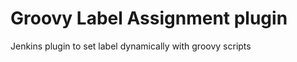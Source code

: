Groovy Label Assignment plugin
==============================

Jenkins plugin to set label dynamically with groovy scripts
